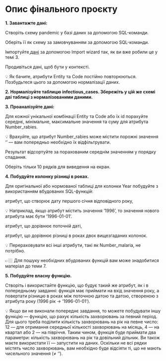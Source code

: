 # Опис фінального проєкту

**1\. Завантажте дані:**

Створіть схему pandemic у базі даних за допомогою SQL-команди.

Оберіть її як схему за замовчуванням за допомогою SQL-команди.

Імпортуйте[ ](https://drive.google.com/file/d/1lHEXJvu2omYRgvSek6mHq-iQ3RmGAQ7e/view?usp=sharing)[дані](https://drive.google.com/file/d/1lHEXJvu2omYRgvSek6mHq-iQ3RmGAQ7e/view?usp=sharing) за допомогою Import wizard так, як ви вже робили це у темі 3.

Продивіться дані, щоб бути у контексті.

💡 Як бачите, атрибути Entity та Code постійно повторюються. Позбудьтеся цього за допомогою нормалізації даних.

**2\. Нормалізуйте таблицю infectious\_cases. Збережіть у цій же схемі дві таблиці з нормалізованими даними.**

**3\. Проаналізуйте дані:**

Для кожної унікальної комбінації Entity та Code або їх id порахуйте середнє, мінімальне, максимальне значення та суму для атрибута Number\_rabies.

💡 Врахуйте, що атрибут Number\_rabies може містити порожні значення ‘’ — вам попередньо необхідно їх відфільтрувати.

Результат відсортуйте за порахованим середнім значенням у порядку спадання.

Оберіть тільки 10 рядків для виведення на екран.

**4\. Побудуйте колонку різниці в роках.**

Для оригінальної або нормованої таблиці для колонки Year побудуйте з використанням вбудованих SQL-функцій:

атрибут, що створює дату першого січня відповідного року,

💡 Наприклад, якщо атрибут містить значення ’1996’, то значення нового атрибута має бути ‘1996-01-01’.

атрибут, що дорівнює поточній даті,

атрибут, що дорівнює різниці в роках двох вищезгаданих колонок.

💡 Перераховувати всі інші атрибути, такі як Number\_malaria, не потрібно.

👉🏼 Для пошуку необхідних вбудованих функцій вам може знадобитися матеріал до теми 7.

**5\. Побудуйте власну функцію.**

Створіть і використайте функцію, що будує такий же атрибут, як і в попередньому завданні: функція має приймати на вхід значення року, а повертати різницю в роках між поточною датою та датою, створеною з атрибута року (1996 рік → ‘1996-01-01’).

💡 Якщо ви не виконали попереднє завдання, то можете побудувати іншу функцію — функцію, що рахує кількість захворювань за певний період. Для цього треба поділити кількість захворювань на рік на певне число: 12 — для отримання середньої кількості захворювань на місяць, 4 — на квартал або 2 — на півріччя. Таким чином, функція буде приймати два параметри: кількість захворювань на рік та довільний дільник. Ви також маєте використати її — запустити на даних. Оскільки не всі рядки містять число захворювань, вам необхідно буде відсіяти ті, що не мають чисельного значення (≠ ‘’).

